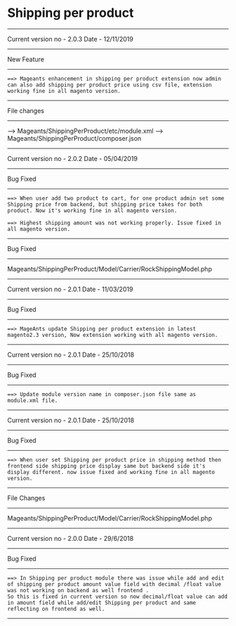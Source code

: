 # Shipping per product
*********************************************************************

Current version no - 2.0.3
Date - 12/11/2019
*************************************************************************
New Feature
*************************************************************************
	==> Mageants enhancement in shipping per product extension now admin can also add shipping per product price using csv file, extension working fine in all magento version.


*************************************************************************
File changes
*************************************************************************
--> Mageants/ShippingPerProduct/etc/module.xml
--> Mageants/ShippingPerProduct/composer.json

************************************************************************************************************************************************************************************************

Current version no - 2.0.2
Date - 05/04/2019
*************************************************************************
Bug Fixed
*************************************************************************
	==> When user add two product to cart, for one product admin set some Shipping price from backend, but shipping price takes for both product. Now it's working fine in all magento version.

	==> Highest shipping amount was not working properly. Issue fixed in all magento version.
	
*************************************************************************
Bug Fixed
*************************************************************************
Mageants/ShippingPerProduct/Model/Carrier/RockShippingModel.php

************************************************************************************************************************************************************************************************

Current version no - 2.0.1
Date - 11/03/2019
*************************************************************************
Bug Fixed
*************************************************************************
	==> MageAnts update Shipping per product extension in latest magento2.3 version, Now extension working with all magento version.

************************************************************************************************************************************************************************************************

Current version no - 2.0.1
Date - 25/10/2018
*************************************************************************
Bug Fixed
*************************************************************************
	==> Update module version name in composer.json file same as module.xml file.

************************************************************************************************************************************************************************************************

Current version no - 2.0.1
Date - 25/10/2018
*************************************************************************
Bug Fixed
*************************************************************************
	==> When user set Shipping per product price in shipping method then frontend side shipping price display same but backend side it's display different. now issue fixed and working fine in all magento version.

*************************************************************************
File Changes
*************************************************************************
Mageants/ShippingPerProduct/Model/Carrier/RockShippingModel.php

************************************************************************************************************************************************************************************************

Current version no - 2.0.0
Date - 29/6/2018
*************************************************************************
Bug Fixed
*************************************************************************
	==> In Shipping per product module there was issue while add and edit of shipping per product amount value field with decimal /float value was not working on backend as well frontend .
	So this is fixed in current version so now decimal/float value can add in amount field while add/edit Shipping per product and same reflecting on frontend as well.
		
*************************************************************************


